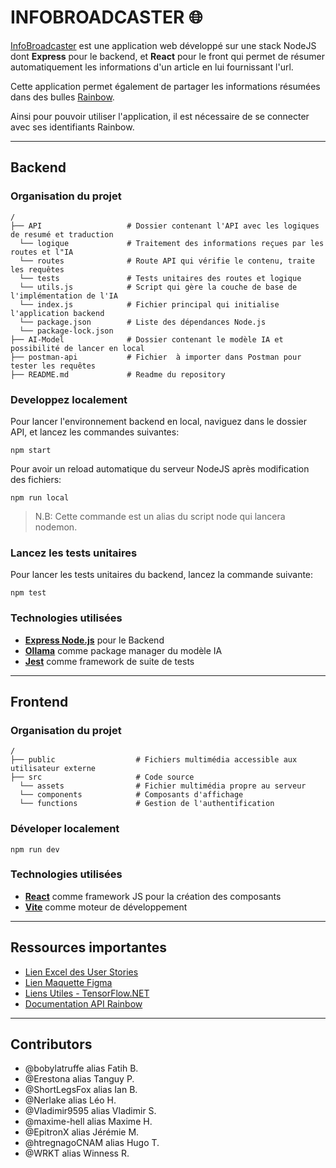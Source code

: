 # INFOBROADCASTER :globe_with_meridians:

[InfoBroadcaster](https://infobroadcaster.netlify.app) est une application web développé sur une stack NodeJS dont **Express** pour le backend, et **React** pour le front qui permet de résumer automatiquement les informations d'un article en lui fournissant l'url.

Cette application permet également de partager les informations résumées dans des bulles [Rainbow](https://web-sandbox.openrainbow.com). 

Ainsi pour pouvoir utiliser l'application, il est nécessaire de se connecter avec ses identifiants Rainbow.

---

## Backend

### Organisation du projet

```
/
├── API                   # Dossier contenant l'API avec les logiques de resumé et traduction
  └── logique             # Traitement des informations reçues par les routes et l"IA
  └── routes              # Route API qui vérifie le contenu, traite les requêtes
  └── tests               # Tests unitaires des routes et logique
  └── utils.js            # Script qui gère la couche de base de l'implémentation de l'IA
  └── index.js            # Fichier principal qui initialise l'application backend
  └── package.json        # Liste des dépendances Node.js
  └── package-lock.json
├── AI-Model              # Dossier contenant le modèle IA et possibilité de lancer en local
├── postman-api           # Fichier  à importer dans Postman pour tester les requêtes
├── README.md             # Readme du repository

```

### Developpez localement

Pour lancer l'environnement backend en local, naviguez dans le dossier API, et lancez les commandes suivantes:

```shell
npm start
```

Pour avoir un reload automatique du serveur NodeJS après modification des fichiers:

```shell
npm run local
```
> N.B: Cette commande est un alias du script node qui lancera nodemon.

### Lancez les tests unitaires

Pour lancer les tests unitaires du backend, lancez la commande suivante:

```shell
npm test
```

### Technologies utilisées
- **[Express Node.js](http://expressjs.com/)** pour le Backend
- **[Ollama](https://ollama.com/)** comme package manager du modèle IA
- **[Jest](https://jestjs.io/)** comme framework de suite de tests 

---

## Frontend

### Organisation du projet
```
/
├── public                  # Fichiers multimédia accessible aux utilisateur externe
├── src                     # Code source
  └── assets                # Fichier multimédia propre au serveur
  └── components            # Composants d'affichage
  └── functions             # Gestion de l'authentification
```

### Déveloper localement

```shell
npm run dev
```

### Technologies utilisées
- **[React](https://react.dev/)** comme framework JS pour la création des composants
- **[Vite](https://vite.dev/)** comme moteur de développement

---

## Ressources importantes
- [Lien Excel des User Stories](https://docs.google.com/spreadsheets/d/1AgSSx4N9MPHHEJpwb3tNtURM2AWaZLXGsi03HbrfYrI/edit#gid=0)
- [Lien Maquette Figma](https://www.figma.com/file/hDj5AWrREvboq14DKgZxUi/Untitled?type=whiteboard&node-id=0%3A1&t=Jj1iuTZdETlhQiny-1)
- [Liens Utiles - TensorFlow.NET](https://github.com/SciSharp/TensorFlow.NET?tab=readme-ov-file)
- [Documentation API Rainbow](https://developers.openrainbow.com/)

---

## Contributors
- @bobylatruffe alias Fatih B.
- @Erestona alias Tanguy P.
- @ShortLegsFox alias Ian B.
- @Nerlake alias Léo H.
- @Vladimir9595 alias Vladimir S.
- @maxime-hell alias Maxime H.
- @EpitronX alias Jérémie M.
- @htregnagoCNAM alias Hugo T.
- @WRKT alias Winness R.
